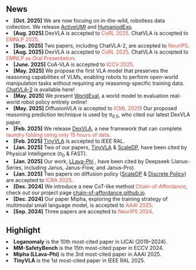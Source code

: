<h1 id="news"></h1>

<h2 style="margin: 30px 0px 10px;">News</h2>

<li><strong>[Oct. 2025]</strong> We are now focuing on in-the-wild, robotless data collection. We release <a href="http://activeumi.github.io/">ActiveUMI</a> and <a href="https://humanoid-exo.github.io/">HumaniodExo</a>. </li>
<li><strong>[Aug. 2025]</strong> DexVLA is accepted to <span style="color:#e74d3c">CoRL 2025</span>. ChatVLA is accepted to <span style="color:#e74d3c">EMNLP 2025</span>. </li>
<li><strong>[Sep. 2025]</strong> Two papers, including ChatVLA-2, are accepted to <span style="color:#e74d3c">NeurIPS</span>. </li>
<li><strong>[Aug. 2025]</strong> DexVLA is accepted to <span style="color:#e74d3c">CoRL 2025</span>. ChatVLA is accepted to <span style="color:#e74d3c">EMNLP as Oral Presentation</span>. </li>
<li><strong>[June. 2025]</strong> CoA-VLA is accepted to <span style="color:#e74d3c">ICCV 2025</span>.</li>
<li><strong>[May. 2025]</strong> We propose the first VLA model that preserves the reasoning capabilities of VLMs, enabling robots to perform open-world manipulation tasks without requiring any reasoning-specific training data. <a href="https://chatvla-2.github.io/">ChatVLA-2</a> is available here!</li>
<li><strong>[May. 2025]</strong> We present <a href="https://worldeval.github.io/">WorldEval</a>, a world model to evaluation real-world robot policy entirely online!</li>
<li><strong>[May. 2025]</strong> DiffusionVLA is accepted to <span style="color:#e74d3c">ICML 2025</span>! Our proposed reasoning prediction technique is used by &pi;<sub>0.5</sub>, who cited our latest DexVLA paper. </li>
<li><strong>[Feb. 2025]</strong> We release <a href="https://dex-vla.github.io/">DexVLA</a>, a new framework that can complete <span style="color:#e74d3c">laundry folding using only 15 hours of data</span>.</li>
<li><strong>[Feb. 2025]</strong> <a href="https://tiny-vla.github.io/">TinyVLA</a> is accepted to IEEE RAL.</li>
<li><strong>[Jan. 2025]</strong> Two of our papers, <a href="https://tiny-vla.github.io/">TinyVLA</a> & <a href="https://scaling-diffusion-policy.github.io/">ScaleDP</a>, have been cited by Physical Intelligence (&pi;<sub>0</sub> & FAST).</li>
<li><strong>[Jan. 2025]</strong> Our work, <a href="https://github.com/zhuyiche/llava-phi">LLava-Phi</a> , have been cited by Deepseek (Janus-Series, including Janus, Janus-Flow, and Janus-Pro).</li>
<li><strong>[Jan. 2025]</strong> Two papers on diffusion policy (<a href="https://scaling-diffusion-policy.github.io/">ScaleDP</a> & <a href="https://discretepolicy.github.io/">Discrete Policy</a>) are accepted to <span style="color:#e74d3c">ICRA 2025</span>.</li>
<li><strong>[Dec. 2024]</strong> We introduce a new CoT-like method <span style="color:#e74d3c">Chain-of-Affordance</span>, check out our project page <span style="color:#e74d3c"><a href="https://chain-of-affordance.github.io/">chain-of-affordance.github.io</a></span>.</li>
<li><strong>[Dec. 2024]</strong> Our paper Mipha, exploring the training strategy of multimodal small language model, is accepted to <span style="color:#e74d3c">AAAI 2025</span>.</li>
<li><strong>[Sep. 2024]</strong> Three papers are accepted to <span style="color:#e74d3c">NeurIPS 2024</span>.</li>


<h2 style="margin: 30px 0px 10px;">Highlight</h2>
<li><strong>Loganomaly</strong> is the 10th most-cited paper in IJCAI (2019–2024).</li>
<li><strong>MM-SafetyBench</strong> is the 15th most-cited paper in ECCV 2024.</li>
<li><strong>Mipha (LLava-Phi)</strong> is the 3rd most-cited paper in AAAI 2025.</li>
<li><strong>TinyVLA</strong> is the 1st most-cited paper in IEEE RAL 2025.</li>